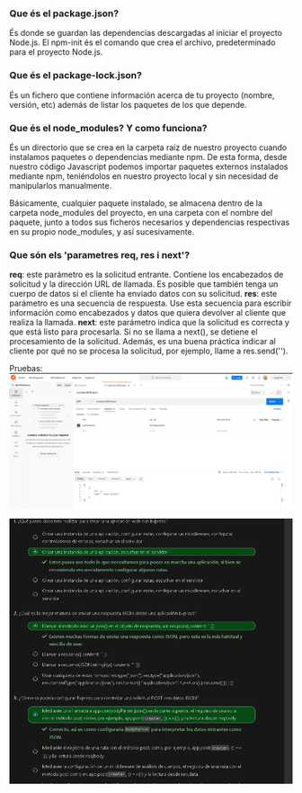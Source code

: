 ### Que és el package.json?
És donde se guardan las dependencias descargadas al iniciar el proyecto Node.js.
El npm-init és el comando que crea el archivo, predeterminado para el proyecto Node.js.
### Que és el package-lock.json?
És un fichero que contiene información acerca de tu proyecto (nombre, versión, etc) además de listar los paquetes de los que depende.
### Que és el node_modules? Y como funciona?
És un directorio que se crea en la carpeta raíz de nuestro proyecto cuando instalamos paquetes o dependencias mediante npm. De esta forma, desde nuestro código Javascript podemos importar paquetes externos instalados mediante npm, teniéndolos en nuestro proyecto local y sin necesidad de manipularlos manualmente.

Básicamente, cualquier paquete instalado, se almacena dentro de la carpeta node_modules del proyecto, en una carpeta con el nombre del paquete, junto a todos sus ficheros necesarios y dependencias respectivas en su propio node_modules, y así sucesivamente.

### Que són els 'parametres req, res i next'?
**req**: este parámetro es la solicitud entrante. Contiene los encabezados de solicitud y la dirección URL de llamada. Es posible que también tenga un cuerpo de datos si el cliente ha enviado datos con su solicitud.
**res**: este parámetro es una secuencia de respuesta. Use esta secuencia para escribir información como encabezados y datos que quiera devolver al cliente que realiza la llamada.
**next**: este parámetro indica que la solicitud es correcta y que está listo para procesarla. Si no se llama a next(), se detiene el procesamiento de la solicitud. Además, es una buena práctica indicar al cliente por qué no se procesa la solicitud, por ejemplo, llame a res.send('<especifique un motivo por el que se detiene la solicitud>').


Pruebas:
<img src="/IMG/postman.PNG" alt="My cool logo"/>

<img src="/IMG/QUESTIONARIO.PNG" alt="My cool logo"/>

